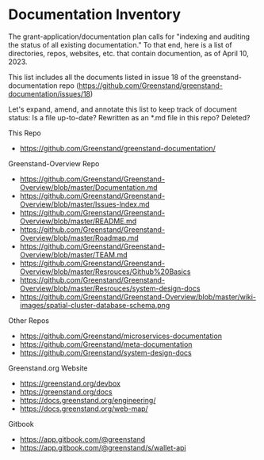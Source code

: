 Documentation Inventory
======================================
The grant-application/documentation plan calls for
"indexing and auditing the status of all existing documentation."
To that end, here is a list of directories, repos, websites, etc.
that contain documention, as of April 10, 2023.

This list includes all the documents listed in issue 18 of the
greenstand-documentation repo
(https://github.com/Greenstand/greenstand-documentation/issues/18)

Let's expand, amend, and annotate this list to keep track of
document status: Is a file up-to-date? Rewritten as an *.md file
in this repo? Deleted?

This Repo
- https://github.com/Greenstand/greenstand-documentation/

Greenstand-Overview Repo
- https://github.com/Greenstand/Greenstand-Overview/blob/master/Documentation.md
- https://github.com/Greenstand/Greenstand-Overview/blob/master/Issues-lndex.md
- https://github.com/Greenstand/Greenstand-Overview/blob/master/README.md
- https://github.com/Greenstand/Greenstand-Overview/blob/master/Roadmap.md
- https://github.com/Greenstand/Greenstand-Overview/blob/master/TEAM.md
- https://github.com/Greenstand/Greenstand-Overview/blob/master/Resrouces/Github%20Basics
- https://github.com/Greenstand/Greenstand-Overview/blob/master/Resrouces/system-design-docs
- https://github.com/Greenstand/Greenstand-Overview/blob/master/wiki-images/spatial-cluster-database-schema.png

Other Repos
- https://github.com/Greenstand/microservices-documentation
- https://github.com/Greenstand/meta-documentation
- https://github.com/Greenstand/system-design-docs

Greenstand.org Website
- https://greenstand.org/devbox
- https://greenstand.org/docs
- https://docs.greenstand.org/engineering/
- https://docs.greenstand.org/web-map/

Gitbook
- https://app.gitbook.com/@greenstand
- https://app.gitbook.com/@greenstand/s/wallet-api



